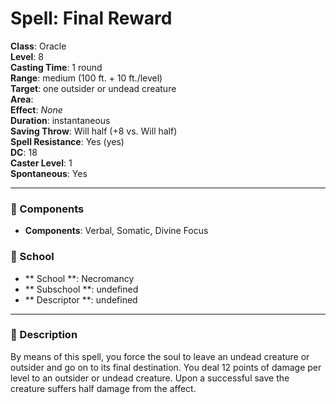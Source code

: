 
# Spell: Final Reward
**Class**: Oracle  
**Level**: 8  
**Casting Time**: 1 round  
**Range**: medium (100 ft. + 10 ft./level)  
**Target**: one outsider or undead creature  
**Area**:   
**Effect**: _None_  
**Duration**: instantaneous  
**Saving Throw**: Will half (+8 vs. Will half)  
**Spell Resistance**: Yes (yes)  
**DC**: 18  
**Caster Level**: 1  
**Spontaneous**: Yes

---

### 🔮 Components
- **Components**: Verbal, Somatic, Divine Focus

### 🏫 School
- ** School **: Necromancy
- ** Subschool **: undefined
- ** Descriptor **: undefined
---

### 📜 Description
By means of this spell, you force the soul to leave an undead creature or outsider and go on to its final destination. You deal 12 points of damage per level to an outsider or undead creature. Upon a successful save the creature suffers half damage from the affect.
